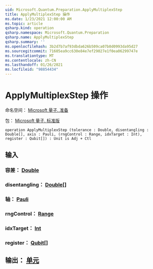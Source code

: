 ```yaml
---
uid: Microsoft.Quantum.Preparation.ApplyMultiplexStep
title: ApplyMultiplexStep 操作
ms.date: 1/23/2021 12:00:00 AM
ms.topic: article
qsharp.kind: operation
qsharp.namespace: Microsoft.Quantum.Preparation
qsharp.name: ApplyMultiplexStep
qsharp.summary: ''
ms.openlocfilehash: 3b2d7b7af93dbda626b509ca07b0d0993da95d27
ms.sourcegitcommit: 71605ea9cc630e84e7ef29027e1f0ea06299747e
ms.translationtype: MT
ms.contentlocale: zh-CN
ms.lasthandoff: 01/26/2021
ms.locfileid: "98854434"
---
```

# <a name="applymultiplexstep-operation"></a>ApplyMultiplexStep 操作

命名空间： [Microsoft 量子. 准备](xref:Microsoft.Quantum.Preparation)

包： [Microsoft 量子. 标准版](https://nuget.org/packages/Microsoft.Quantum.Standard)




```qsharp
operation ApplyMultiplexStep (tolerance : Double, disentangling : Double[], axis : Pauli, (rngControl : Range, idxTarget : Int), register : Qubit[]) : Unit is Adj + Ctl
```


## <a name="input"></a>输入

### <a name="tolerance--double"></a>容差： [Double](xref:microsoft.quantum.lang-ref.double)




### <a name="disentangling--double"></a>disentangling： [Double](xref:microsoft.quantum.lang-ref.double)[]




### <a name="axis--pauli"></a>轴： [Pauli](xref:microsoft.quantum.lang-ref.pauli)




### <a name="rngcontrol--range"></a>rngControl： [Range](xref:microsoft.quantum.lang-ref.range)




### <a name="idxtarget--int"></a>idxTarget： [Int](xref:microsoft.quantum.lang-ref.int)




### <a name="register--qubit"></a>register： [Qubit](xref:microsoft.quantum.lang-ref.qubit)[]





## <a name="output--unit"></a>输出： [单元](xref:microsoft.quantum.lang-ref.unit)

